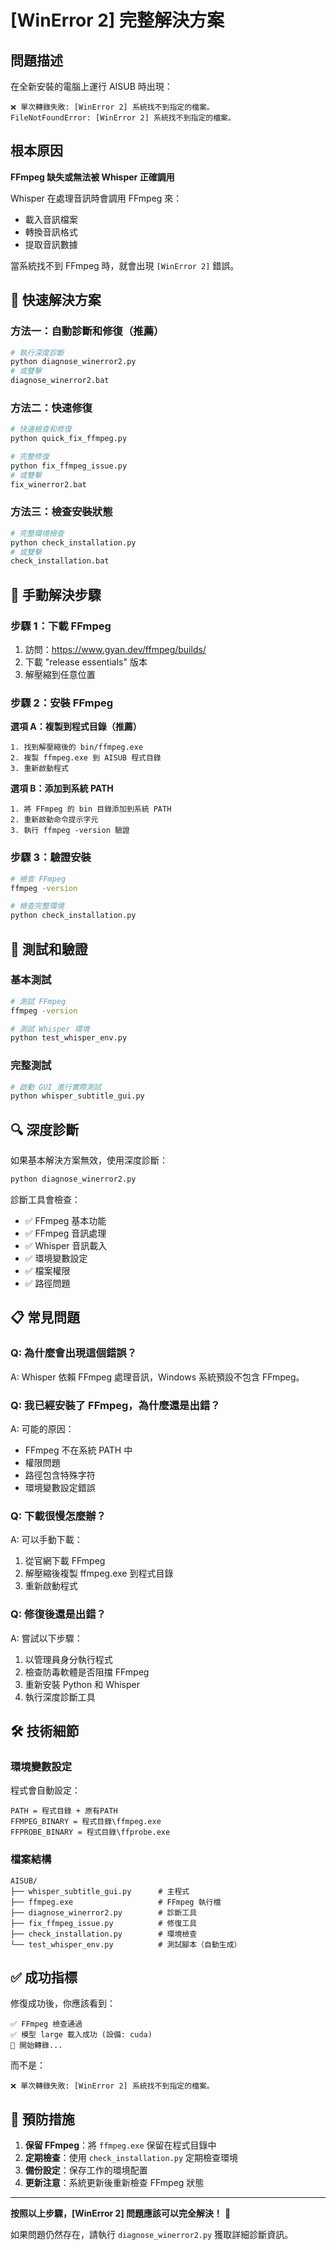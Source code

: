 # [WinError 2] 完整解決方案

## 問題描述
在全新安裝的電腦上運行 AISUB 時出現：
```
❌ 單次轉錄失敗: [WinError 2] 系統找不到指定的檔案。
FileNotFoundError: [WinError 2] 系統找不到指定的檔案。
```

## 根本原因
**FFmpeg 缺失或無法被 Whisper 正確調用**

Whisper 在處理音訊時會調用 FFmpeg 來：
- 載入音訊檔案
- 轉換音訊格式
- 提取音訊數據

當系統找不到 FFmpeg 時，就會出現 `[WinError 2]` 錯誤。

## 🚀 快速解決方案

### 方法一：自動診斷和修復（推薦）
```bash
# 執行深度診斷
python diagnose_winerror2.py
# 或雙擊
diagnose_winerror2.bat
```

### 方法二：快速修復
```bash
# 快速檢查和修復
python quick_fix_ffmpeg.py

# 完整修復
python fix_ffmpeg_issue.py
# 或雙擊
fix_winerror2.bat
```

### 方法三：檢查安裝狀態
```bash
# 完整環境檢查
python check_installation.py
# 或雙擊
check_installation.bat
```

## 🔧 手動解決步驟

### 步驟 1：下載 FFmpeg
1. 訪問：https://www.gyan.dev/ffmpeg/builds/
2. 下載 "release essentials" 版本
3. 解壓縮到任意位置

### 步驟 2：安裝 FFmpeg
**選項 A：複製到程式目錄（推薦）**
```
1. 找到解壓縮後的 bin/ffmpeg.exe
2. 複製 ffmpeg.exe 到 AISUB 程式目錄
3. 重新啟動程式
```

**選項 B：添加到系統 PATH**
```
1. 將 FFmpeg 的 bin 目錄添加到系統 PATH
2. 重新啟動命令提示字元
3. 執行 ffmpeg -version 驗證
```

### 步驟 3：驗證安裝
```bash
# 檢查 FFmpeg
ffmpeg -version

# 檢查完整環境
python check_installation.py
```

## 🧪 測試和驗證

### 基本測試
```bash
# 測試 FFmpeg
ffmpeg -version

# 測試 Whisper 環境
python test_whisper_env.py
```

### 完整測試
```bash
# 啟動 GUI 進行實際測試
python whisper_subtitle_gui.py
```

## 🔍 深度診斷

如果基本解決方案無效，使用深度診斷：

```bash
python diagnose_winerror2.py
```

診斷工具會檢查：
- ✅ FFmpeg 基本功能
- ✅ FFmpeg 音訊處理
- ✅ Whisper 音訊載入
- ✅ 環境變數設定
- ✅ 檔案權限
- ✅ 路徑問題

## 📋 常見問題

### Q: 為什麼會出現這個錯誤？
A: Whisper 依賴 FFmpeg 處理音訊，Windows 系統預設不包含 FFmpeg。

### Q: 我已經安裝了 FFmpeg，為什麼還是出錯？
A: 可能的原因：
- FFmpeg 不在系統 PATH 中
- 權限問題
- 路徑包含特殊字符
- 環境變數設定錯誤

### Q: 下載很慢怎麼辦？
A: 可以手動下載：
1. 從官網下載 FFmpeg
2. 解壓縮後複製 ffmpeg.exe 到程式目錄
3. 重新啟動程式

### Q: 修復後還是出錯？
A: 嘗試以下步驟：
1. 以管理員身分執行程式
2. 檢查防毒軟體是否阻擋 FFmpeg
3. 重新安裝 Python 和 Whisper
4. 執行深度診斷工具

## 🛠️ 技術細節

### 環境變數設定
程式會自動設定：
```
PATH = 程式目錄 + 原有PATH
FFMPEG_BINARY = 程式目錄\ffmpeg.exe
FFPROBE_BINARY = 程式目錄\ffprobe.exe
```

### 檔案結構
```
AISUB/
├── whisper_subtitle_gui.py      # 主程式
├── ffmpeg.exe                   # FFmpeg 執行檔
├── diagnose_winerror2.py        # 診斷工具
├── fix_ffmpeg_issue.py          # 修復工具
├── check_installation.py        # 環境檢查
└── test_whisper_env.py          # 測試腳本（自動生成）
```

## ✅ 成功指標

修復成功後，你應該看到：
```
✅ FFmpeg 檢查通過
✅ 模型 large 載入成功 (設備: cuda)
🚀 開始轉錄...
```

而不是：
```
❌ 單次轉錄失敗: [WinError 2] 系統找不到指定的檔案。
```

## 🎯 預防措施

1. **保留 FFmpeg**：將 `ffmpeg.exe` 保留在程式目錄中
2. **定期檢查**：使用 `check_installation.py` 定期檢查環境
3. **備份設定**：保存工作的環境配置
4. **更新注意**：系統更新後重新檢查 FFmpeg 狀態

---

**按照以上步驟，[WinError 2] 問題應該可以完全解決！** 🎉

如果問題仍然存在，請執行 `diagnose_winerror2.py` 獲取詳細診斷資訊。